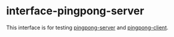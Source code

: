 # interface-pingpong-server

This interface is for testing [pingpong-server](https://github.com/pbkit/pingpong-server) and [pingpong-client](https://github.com/pbkit/pingpong-client).
